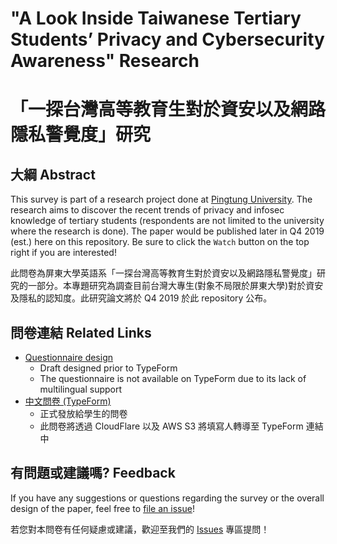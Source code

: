 # "A Look Inside Taiwanese Tertiary Students’ Privacy and Cybersecurity Awareness" Research
# 「一探台灣高等教育生對於資安以及網路隱私警覺度」研究

## 大綱 Abstract

This survey is part of a research project done at [Pingtung University](https://www.nptu.edu.tw). The research aims to discover the recent trends of privacy and infosec knowledge of tertiary students (respondents are not limited to the university where the research is done). The paper would be published later in Q4 2019 (est.) here on this repository. Be sure to click the `Watch` button on the top right if you are interested!

此問卷為屏東大學英語系「一探台灣高等教育生對於資安以及網路隱私警覺度」研究的一部分。本專題研究為調查目前台灣大專生(對象不局限於屏東大學)對於資安及隱私的認知度。此研究論文將於 Q4 2019 於此 repository 公布。

## 問卷連結 Related Links

* [Questionnaire design](https://1drv.ms/w/s!AjOrJMOIR6BMicFB-ZPToQX6oBltag)
  - Draft designed prior to TypeForm
  - The questionnaire is not available on TypeForm due to its lack of multilingual support
* [中文問卷 (TypeForm)](https://survey.stillu.cc)
  - 正式發放給學生的問卷
  - 此問卷將透過 CloudFlare 以及 AWS S3 將填寫人轉導至 TypeForm 連結中

## 有問題或建議嗎? Feedback

If you have any suggestions or questions regarding the survey or the overall design of the paper, feel free to [file an issue](https://github.com/mt-hack/infosec-survey-2019/issues)!

若您對本問卷有任何疑慮或建議，歡迎至我們的 [Issues](https://github.com/mt-hack/infosec-survey-2019/issues) 專區提問！
